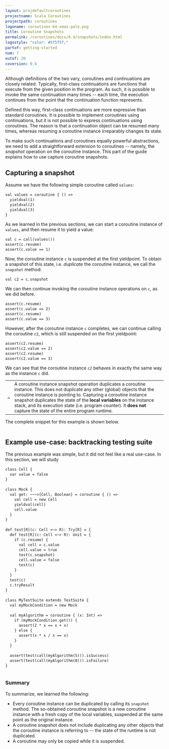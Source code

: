 ```yaml
---
layout: projdefaultcoroutines
projectname: Scala Coroutines
projectpath: coroutines
logoname: coroutines-64-xmas-pale.png
title: Coroutine Snapshots
permalink: /coroutines/docs/0.4/snapshots/index.html
logostyle: "color: #5f5f5f;"
partof: getting-started
num: 7
outof: 20
coversion: 0.4
---
```



Although definitions of the two vary,
coroutines and continuations are closely related.
Typically, first-class continuations are functions that execute
from the given position in the program.
As such, it is possible to invoke the same continuation many times --
each time, the execution continues from the point
that the continuation function represents.

Defined this way,
first-class continuations are more expressive than standard coroutines.
It is possible to implement coroutines using continuations,
but it is not possible to express continuations using coroutines.
The reason is that a continuation object can be resumed many times,
whereas resuming a coroutine instance irreparably changes its state.

To make such continuations and coroutines equally powerful abstractions,
we need to add a straightforward extension to coroutines --
namely, the *snapshot* operation on the coroutine instance.
This part of the guide explains how to use capture coroutine snapshots.


## Capturing a snapshot

Assume we have the following simple coroutine called `values`:

    val values = coroutine { () =>
      yieldval(1)
      yieldval(2)
      yieldval(3)
    }

As we learned in the previous sections,
we can start a coroutine instance of `values`,
and then resume it to yield a value:

    val c = call(values())
    assert(c.resume)
    assert(c.value == 1)

Now, the coroutine instance `c` is suspended
at the first yieldpoint.
To obtain a snapshot of this state,
i.e. *duplicate* the coroutine instance,
we call the `snapshot` method:

    val c2 = c.snapshot

We can then continue invoking the coroutine instance operations on `c`,
as we did before.

    assert(c.resume)
    assert(c.value == 2)
    assert(c.resume)
    assert(c.value == 3)

However, after the coroutine instance `c` completes,
we can continue calling the coroutine `c2`,
which is still suspended on the first yieldpoint:

    assert(c2.resume)
    assert(c2.value == 2)
    assert(c2.resume)
    assert(c2.value == 3)

We can see that the coroutine instance `c2` behaves in exactly the same way
as the instance `c` did.

<table class="docs-tip">
<td><img src="/resources/images/warning.png"/></td>
<td>
A coroutine instance snapshot operation duplicates a coroutine instance.
This does not duplicate any other (global) objects that the coroutine
instance is pointing to.
Capturing a coroutine instance snapshot duplicates
the state of the <b>local variables</b> on the instance stack,
and its execution state (i.e. program counter).
It <b>does not</b> capture the state of the entire program runtime.
</td>
</table>

The complete snippet for this example is shown below.

<div>
<pre id="examplebox-1">
</pre>
</div>
<script>
setContent(
  "examplebox-1",
  "https://api.github.com/repos/storm-enroute/coroutines/contents/src/test/scala/scala/examples/Snapshot.scala",
  null,
  "raw",
  "https://github.com/storm-enroute/coroutines/blob/master/src/test/scala/scala/examples/Snapshot.scala");
</script>


## Example use-case: backtracking testing suite

The previous example was simple, but it did not feel like a real use-case.
In this section,
we will study 

    class Cell {
      var value = false
    }

    class Mock {
      val get: ~~~>[Cell, Boolean] = coroutine { () =>
        val cell = new Cell
        yieldval(cell)
        cell.value
      }
    }

    def test[R](c: Cell <~> R): Try[R] = {
      def test[R](c: Cell <~> R): Unit = {
        if (c.resume) {
          val cell = c.value
          cell.value = true
          test(c.snapshot)
          cell.value = false
          test(c)
        }
      }
      test(c)
      c.tryResult
    }

    class MyTestSuite extends TestSuite {
      val myMockCondition = new Mock

      val myAlgorithm = coroutine { (x: Int) =>
        if (myMockCondition.get()) {
          assert(2 * x == x + x)
        } else {
          assert(x * x / x == x)
        }
      }

      assert(test(call(myAlgorithm(5))).isSuccess)
      assert(test(call(myAlgorithm(0))).isFailure)
    }

<div>
<pre id="examplebox-2">
</pre>
</div>
<script>
setContent(
  "examplebox-2",
  "https://api.github.com/repos/storm-enroute/coroutines/contents/src/test/scala/scala/examples/MockSnapshot.scala",
  null,
  "raw",
  "https://github.com/storm-enroute/coroutines/blob/master/src/test/scala/scala/examples/MockSnapshot.scala");
</script>



### Summary

To summarize, we learned the following:

- Every coroutine instance can be duplicated by calling its `snapshot` method.
  The so-obtained coroutine snapshot is a new coroutine instance with a fresh
  copy of the local variables, suspended at the same point as the original instance.
- A coroutine snapshot does not include duplicating any other objects that the
  coroutine instance is referring to -- the state of the runtime is not duplicated.
- A coroutine may only be copied while it is suspended.
